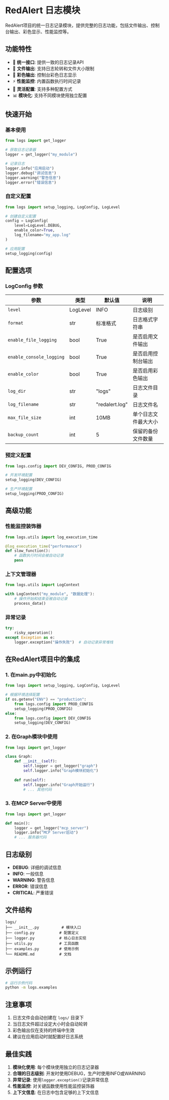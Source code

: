 # RedAlert 日志模块

RedAlert项目的统一日志记录模块，提供完整的日志功能，包括文件输出、控制台输出、彩色显示、性能监控等。

## 功能特性

- 🎯 **统一接口**: 提供一致的日志记录API
- 📁 **文件输出**: 支持日志轮转和文件大小限制
- 🎨 **彩色输出**: 控制台彩色日志显示
- ⚡ **性能监控**: 内置函数执行时间记录
- 🔧 **灵活配置**: 支持多种配置方式
- 📊 **模块化**: 支持不同模块使用独立配置

## 快速开始

### 基本使用

```python
from logs import get_logger

# 获取日志记录器
logger = get_logger("my_module")

# 记录日志
logger.info("应用启动")
logger.debug("调试信息")
logger.warning("警告信息")
logger.error("错误信息")
```

### 自定义配置

```python
from logs import setup_logging, LogConfig, LogLevel

# 创建自定义配置
config = LogConfig(
    level=LogLevel.DEBUG,
    enable_color=True,
    log_filename="my_app.log"
)

# 应用配置
setup_logging(config)
```

## 配置选项

### LogConfig 参数

| 参数 | 类型 | 默认值 | 说明 |
|------|------|--------|------|
| `level` | LogLevel | INFO | 日志级别 |
| `format` | str | 标准格式 | 日志格式字符串 |
| `enable_file_logging` | bool | True | 是否启用文件输出 |
| `enable_console_logging` | bool | True | 是否启用控制台输出 |
| `enable_color` | bool | True | 是否启用彩色输出 |
| `log_dir` | str | "logs" | 日志文件目录 |
| `log_filename` | str | "redalert.log" | 日志文件名 |
| `max_file_size` | int | 10MB | 单个日志文件最大大小 |
| `backup_count` | int | 5 | 保留的备份文件数量 |

### 预定义配置

```python
from logs.config import DEV_CONFIG, PROD_CONFIG

# 开发环境配置
setup_logging(DEV_CONFIG)

# 生产环境配置  
setup_logging(PROD_CONFIG)
```

## 高级功能

### 性能监控装饰器

```python
from logs.utils import log_execution_time

@log_execution_time("performance")
def slow_function():
    # 函数执行时间会被自动记录
    pass
```

### 上下文管理器

```python
from logs.utils import LogContext

with LogContext("my_module", "数据处理"):
    # 操作开始和结束会被自动记录
    process_data()
```

### 异常记录

```python
try:
    risky_operation()
except Exception as e:
    logger.exception("操作失败")  # 自动记录异常堆栈
```

## 在RedAlert项目中的集成

### 1. 在main.py中初始化

```python
from logs import setup_logging, LogConfig, LogLevel

# 根据环境选择配置
if os.getenv("ENV") == "production":
    from logs.config import PROD_CONFIG
    setup_logging(PROD_CONFIG)
else:
    from logs.config import DEV_CONFIG
    setup_logging(DEV_CONFIG)
```

### 2. 在Graph模块中使用

```python
from logs import get_logger

class Graph:
    def __init__(self):
        self.logger = get_logger("graph")
        self.logger.info("Graph模块初始化")
    
    def run(self):
        self.logger.info("Graph开始运行")
        # ... 其他代码
```

### 3. 在MCP Server中使用

```python
from logs import get_logger

def main():
    logger = get_logger("mcp_server")
    logger.info("MCP Server启动")
    # ... 服务器代码
```

## 日志级别

- **DEBUG**: 详细的调试信息
- **INFO**: 一般信息
- **WARNING**: 警告信息
- **ERROR**: 错误信息
- **CRITICAL**: 严重错误

## 文件结构

```
logs/
├── __init__.py          # 模块入口
├── config.py           # 配置定义
├── logger.py           # 核心日志实现
├── utils.py            # 工具函数
├── examples.py         # 使用示例
└── README.md           # 文档
```

## 示例运行

```bash
# 运行示例代码
python -m logs.examples
```

## 注意事项

1. 日志文件会自动创建在 `logs/` 目录下
2. 当日志文件超过设定大小时会自动轮转
3. 彩色输出仅在支持的终端中生效
4. 建议在应用启动时就配置好日志系统

## 最佳实践

1. **模块化使用**: 每个模块使用独立的日志记录器
2. **合理的日志级别**: 开发时使用DEBUG，生产时使用INFO或WARNING
3. **异常记录**: 使用`logger.exception()`记录异常信息
4. **性能监控**: 对关键函数使用性能监控装饰器
5. **上下文信息**: 在日志中包含足够的上下文信息
